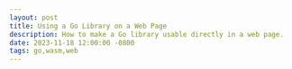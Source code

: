 ```yaml
---
layout: post
title: Using a Go Library on a Web Page
description: How to make a Go library usable directly in a web page.
date: 2023-11-18 12:00:00 -0800
tags: go,wasm,web
---
```

